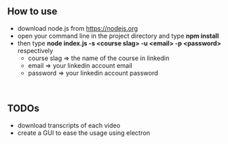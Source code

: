 ## How to use

*   download node.js from https://nodejs.org
*   open your command line in the project directory and type __npm install__
*   then type __node index.js -s \<course slag\> -u \<email\> -p \<password\>__ respectively
    *   course slag => the name of the course in linkedin
    *   email => your linkedin account email
    *   password => your linkedin account password


<br />


## TODOs

* download transcripts of each video
* create a GUI to ease the usage using electron
